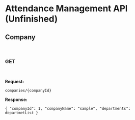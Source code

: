 # Attendance Management API (Unfinished)

## Company
<br>

### GET
<br>

**Request:**

``companies/{companyId}``

**Response:**

``
{
"companyId": 1,
"companyName": "sample",
"departments": departmetList
}
``

